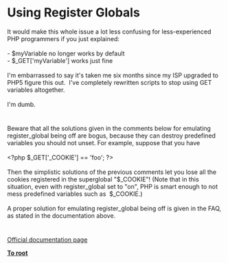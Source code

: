 # Using Register Globals




<div class="phpcode"><span class="html">
It would make this whole issue a lot less confusing for less-experienced PHP programmers if you just explained:<br><br>- $myVariable no longer works by default<br>- $_GET[&apos;myVariable&apos;] works just fine<br><br>I&apos;m embarrassed to say it&apos;s taken me six months since my ISP upgraded to PHP5 figure this out.&#xA0; I&apos;ve completely rewritten scripts to stop using GET variables altogether.<br><br>I&apos;m dumb.</span>
</div>
  

#


<div class="phpcode"><span class="html">
Beware that all the solutions given in the comments below for emulating register_global being off are bogus, because they can destroy predefined variables you should not unset. For example, suppose that you have<br><br><span class="default">&lt;?php $_GET</span><span class="keyword">[</span><span class="string">&apos;_COOKIE&apos;</span><span class="keyword">] == </span><span class="string">&apos;foo&apos;</span><span class="keyword">; </span><span class="default">?&gt;<br></span><br>Then the simplistic solutions of the previous comments let you lose all the cookies registered in the superglobal &quot;$_COOKIE&quot;! (Note that in this situation, even with register_global set to &quot;on&quot;, PHP is smart enough to not mess predefined variables such as&#xA0; $_COOKIE.)<br><br>A proper solution for emulating register_global being off is given in the FAQ, as stated in the documentation above.</span>
</div>
  

#

[Official documentation page](https://www.php.net/manual/en/security.globals.php)

**[To root](/README.md)**